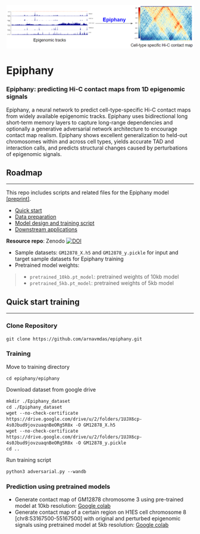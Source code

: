 
<img src="docs/Epiphany_prediction.png" width="1000">


# Epiphany

### **Epiphany: predicting Hi-C contact maps from 1D epigenomic signals**

Epiphany, a neural network to predict cell-type-specific Hi-C contact maps from widely available epigenomic tracks. Epiphany uses bidirectional long short-term memory layers to capture long-range dependencies and optionally a generative adversarial network architecture to encourage contact map realism. Epiphany shows excellent generalization to held-out chromosomes within and across cell types, yields accurate TAD and interaction calls, and predicts structural changes caused by perturbations of epigenomic signals.

## Roadmap
---
This repo includes scripts and related files for the Epiphany model [[preprint]](https://www.biorxiv.org/content/10.1101/2021.12.02.470663v1).

- [Quick start](#quick-start-training)
- [Data preparation](/data_preparation/Readme.md)
- [Model design and training script](/epiphany/Readme.md)
- [Downstream applications](/downstream/Readme.md)

**Resource repo**: Zenodo [![DOI](https://zenodo.org/badge/DOI/10.5281/zenodo.7795868.svg)](https://doi.org/10.5281/zenodo.7795868)

- Sample datasets: `GM12878_X.h5` and `GM12878_y.pickle` for input and target sample datasets for Epiphany training
- Pretrained model weights: 
>- `pretrained_10kb.pt_model`: pretrained weights of 10kb model 
>- `pretrained_5kb.pt_model`: pretrained weights of 5kb model


## Quick start training
---
### Clone Repository
```
git clone https://github.com/arnavmdas/epiphany.git
```

### Training
Move to training directory
```
cd epiphany/epiphany
```

Download dataset from google drive

```
mkdir ./Epiphany_dataset
cd ./Epiphany_dataset
wget --no-check-certificate https://drive.google.com/drive/u/2/folders/1UJX6cp-4s0Jbud9jovzuaqnBeORg5R8x -O GM12878_X.h5
wget --no-check-certificate https://drive.google.com/drive/u/2/folders/1UJX6cp-4s0Jbud9jovzuaqnBeORg5R8x -O GM12878_y.pickle
cd ..
```


Run training script
```
python3 adversarial.py --wandb
```

### Prediction using pretrained models 

- Generate contact map of GM12878 chromosome 3 using pre-trained model at 10kb resolution: [Google colab](https://colab.research.google.com/drive/1DhnboWQvZcltbXKYzHrfm8JSBu9xG4M3?usp=sharing)
- Generate contact map of a certain region on H1ES cell chromosome 8 [chr8:53167500-55167500] with original and perturbed epigenomic signals using pretrained model at 5kb resolution: [Google colab](https://colab.research.google.com/drive/1KjWXWl3OEZXrZGtu-rkG0nw0Odix6syP?authuser=1#scrollTo=opwMnpPFJaC7)